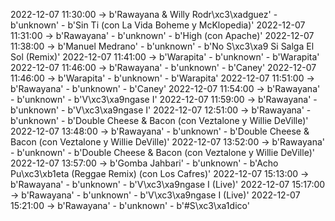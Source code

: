 2022-12-07 11:30:00 -> b'Rawayana & Willy Rodr\xc3\xadguez' - b'unknown' - b'Sin Ti (con La Vida Boheme y McKlopedia)'
2022-12-07 11:31:00 -> b'Rawayana' - b'unknown' - b'High (con Apache)'
2022-12-07 11:38:00 -> b'Manuel Medrano' - b'unknown' - b'No S\xc3\xa9 Si Salga El Sol (Remix)'
2022-12-07 11:41:00 -> b'Warapita' - b'unknown' - b'Warapita'
2022-12-07 11:46:00 -> b'Rawayana' - b'unknown' - b'Caney'
2022-12-07 11:46:00 -> b'Warapita' - b'unknown' - b'Warapita'
2022-12-07 11:51:00 -> b'Rawayana' - b'unknown' - b'Caney'
2022-12-07 11:54:00 -> b'Rawayana' - b'unknown' - b'V\xc3\xa9ngase I'
2022-12-07 11:59:00 -> b'Rawayana' - b'unknown' - b'V\xc3\xa9ngase I'
2022-12-07 12:51:00 -> b'Rawayana' - b'unknown' - b'Double Cheese & Bacon (con Veztalone y Willie DeVille)'
2022-12-07 13:48:00 -> b'Rawayana' - b'unknown' - b'Double Cheese & Bacon (con Veztalone y Willie DeVille)'
2022-12-07 13:52:00 -> b'Rawayana' - b'unknown' - b'Double Cheese & Bacon (con Veztalone y Willie DeVille)'
2022-12-07 13:57:00 -> b'Gomba Jahbari' - b'unknown' - b'Acho Pu\xc3\xb1eta (Reggae Remix) (con Los Cafres)'
2022-12-07 15:13:00 -> b'Rawayana' - b'unknown' - b'V\xc3\xa9ngase I (Live)'
2022-12-07 15:17:00 -> b'Rawayana' - b'unknown' - b'V\xc3\xa9ngase I (Live)'
2022-12-07 15:21:00 -> b'Rawayana' - b'unknown' - b'#S\xc3\xa1dico'
